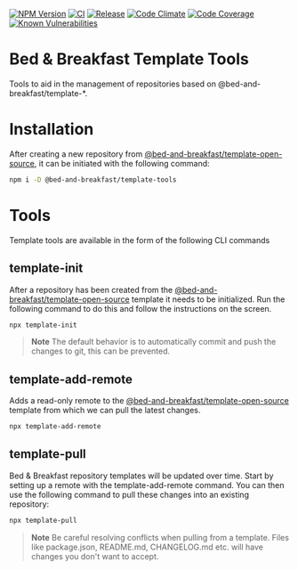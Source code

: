 [![NPM Version](https://img.shields.io/npm/v/@bed-and-breakfast/templates-open-source)](https://www.npmjs.com/package/@bed-and-breakfast/templates-open-source)
[![CI](https://github.com/bed-and-breakfast/templates-open-source/actions/workflows/ci.yml/badge.svg?branch=main)](https://github.com/bed-and-breakfast/templates-open-source/actions/workflows/ci.yml)
[![Release](https://github.com/bed-and-breakfast/templates-open-source/actions/workflows/release.yml/badge.svg?branch=main)](https://github.com/bed-and-breakfast/templates-open-source/actions/workflows/release.yml)
[![Code Climate](https://codeclimate.com/github/bed-and-breakfast/templates-open-source/badges/gpa.svg)](https://codeclimate.com/github/bed-and-breakfast/templates-open-source)
[![Code Coverage](https://codeclimate.com/github/bed-and-breakfast/templates-open-source/badges/coverage.svg)](https://codeclimate.com/github/bed-and-breakfast/templates-open-source)
[![Known Vulnerabilities](https://snyk.io/test/github/bed-and-breakfast/templates-open-source/badge.svg?targetFile=package.json)](https://snyk.io/test/github/bed-and-breakfast/templates-open-source?targetFile=package.json)

# Bed & Breakfast Template Tools

Tools to aid in the management of repositories based on @bed-and-breakfast/template-\*.

# Installation

After creating a new repository from [@bed-and-breakfast/template-open-source](https://github.com/bed-and-breakfast/templates-open-source), it can be initiated with the following command:

```sh
npm i -D @bed-and-breakfast/template-tools
```

# Tools

Template tools are available in the form of the following CLI commands

## template-init

After a repository has been created from the [@bed-and-breakfast/template-open-source](https://github.com/bed-and-breakfast/templates-open-source) template it needs to be initialized. Run the following command to do this and follow the instructions on the screen.

```sh
npx template-init
```

> **Note**
> The default behavior is to automatically commit and push the changes to git, this can be prevented.

## template-add-remote

Adds a read-only remote to the [@bed-and-breakfast/template-open-source](https://github.com/bed-and-breakfast/templates-open-source) template from which we can pull the latest changes.

```sh
npx template-add-remote
```

## template-pull

Bed & Breakfast repository templates will be updated over time. Start by setting up a remote with the template-add-remote command. You can then use the following command to pull these changes into an existing repository:

```sh
npx template-pull
```

> **Note**
> Be careful resolving conflicts when pulling from a template. Files like package.json, README.md, CHANGELOG.md etc. will have changes you don't want to accept.
